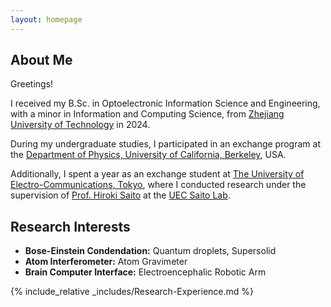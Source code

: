 ```yaml
---
layout: homepage
---
```


## About Me

Greetings!

I received my B.Sc. in Optoelectronic Information Science and Engineering, with a minor in Information and Computing Science, from [Zhejiang University of Technology](https://www.zjut.edu.cn/) in 2024.

During my undergraduate studies, I participated in an exchange program at the [Department of Physics, University of California, Berkeley](https://physics.berkeley.edu/), USA.

Additionally, I spent a year as an exchange student at [The University of Electro-Communications, Tokyo](https://www.uec.ac.jp/eng/), where I conducted research under the supervision of [Prof. Hiroki Saito](http://hs.pc.uec.ac.jp/saito/index-e.html) at the [UEC Saito Lab](http://hs.pc.uec.ac.jp/index.html).

## Research Interests

- **Bose-Einstein Condendation:** Quantum droplets, Supersolid
- **Atom Interferometer:** Atom Gravimeter
- **Brain Computer Interface:** Electroencephalic Robotic Arm

{% include_relative _includes/Research-Experience.md %}






